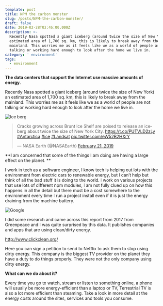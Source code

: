 ```yaml
---
template: post
title: NPM the carbon monster
slug: /posts/NPM-the-carbon-monster/
draft: false
date: 2019-02-28T02:46:00.000Z
description: >-
  Recently Nasa spotted a giant iceberg (around twice the size of New York) an
  estimated area of 1,700 sq. km, this is likely to break away from the
  mainland. This worries me as it feels like we as a world of people are not
  talking or working hard enough to look after the home we live in.
category: ' environment'
tags:
  - environment
---
```

**The data centers that support the Internet use massive amounts of energy.**

Recently Nasa spotted a giant iceberg (around twice the size of New York) an estimated area of 1,700 sq. km, this is likely to break away from the mainland. This worries me as it feels like we as a world of people are not talking or working hard enough to look after the home we live in.

![Ice berg](/media/iceberg-1338194-639x424.jpg "Ice berg")

<blockquote class="twitter-tweet" data-lang="en"><p lang="en" dir="ltr">Cracks growing across Brunt Ice Shelf are poised to release an iceberg about twice the size of New York City. <a href="https://t.co/PUTVLD2zLy">https://t.co/PUTVLD2zLy</a> <a href="https://twitter.com/hashtag/Antarctica?src=hash&amp;ref_src=twsrc%5Etfw">#Antarctica</a> <a href="https://twitter.com/hashtag/ice?src=hash&amp;ref_src=twsrc%5Etfw">#ice</a> <a href="https://twitter.com/hashtag/Landsat?src=hash&amp;ref_src=twsrc%5Etfw">#Landsat</a> <a href="https://t.co/eW52B2HXrY">pic.twitter.com/eW52B2HXrY</a></p>&mdash; NASA Earth (@NASAEarth) <a href="https://twitter.com/NASAEarth/status/1098715139539390464?ref_src=twsrc%5Etfw">February 21, 2019</a></blockquote>

**I am concerned that some of the things I am doing are having a large effect on the planet. **

I work in tech as a software engineer, I know tech is helping out lots with the environment from electric cars to renewable energy, but I can’t help but think of all the bad stuff it is doing to the world. I work on various projects that use lots of different npm modules, I am not fully clued up on how this happens in all the detail but there must be a cost somewhere to the environment every time I run a project install even if it is just the energy draining from the machine battery. 

![Google](/media/free-image-for-your-seo-blog-or-web-marketing-website-1636057-639x426.jpg "Google")

I did some research and came across this report from 2017 from Greenpeace and I was quite surprised by this data. It publishes companies and apps that are using clean/dirty energy.

<http://www.clickclean.org/>

Here you can sign a petition to send to Netflix to ask them to stop using dirty energy. This company is the biggest TV provider on the planet they have a duty to do things properly. They were not the only company using dirty energy.  

**What can we do about it?**

Every time you go to watch, stream or listen to something online, a phone will usually be more energy-efficient than a laptop or TV,  Terrestrial TV is also a lot more efficient than steaming. Take a look in more detail at the energy costs around the sites, services and tools you consume.
